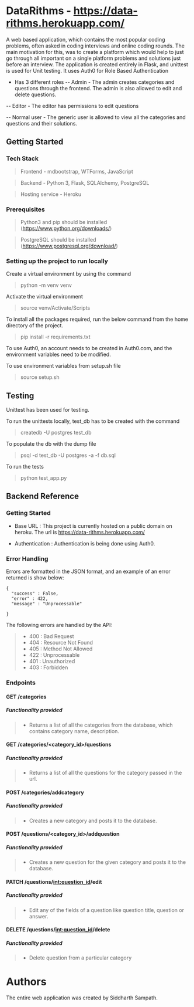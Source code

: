 # DataRithms - https://data-rithms.herokuapp.com/
A web based application, which contains the most popular coding problems, often asked in coding interviews and online coding rounds. The main motivation for this, was to create a platform which would help to just go through all important on a single platform problems and solutions just before an interview. The application is created entirely in Flask, and unittest is used for Unit testing. It uses Auth0 for Role Based Authentication

- Has 3 different roles
-- Admin - The admin creates categories and questions through the frontend. The admin is also allowed to edit and delete questions.

-- Editor - The editor has permissions to edit questions

-- Normal user - The generic user is allowed to view all the categories and questions and their solutions.

## Getting Started
### Tech Stack
> Frontend - mdbootstrap, WTForms, JavaScript

> Backend - Python 3, Flask, SQLAlchemy, PostgreSQL

> Hosting service - Heroku

### Prerequisites
> Python3 and pip should be installed (https://www.python.org/downloads/)

> PostgreSQL should be installed (https://www.postgresql.org/download/)

### Setting up the project to run locally

Create a virtual environment by using the command
> python -m venv venv

Activate the virtual environment
> source venv/Activate/Scripts

To install all the packages required, run the below command from the home directory of the project.
> pip install -r requirements.txt

To use Auth0, an account needs to be created in Auth0.com, and the environment variables need to be modified.

To use environment variables from setup.sh file
> source setup.sh

## Testing

Unittest has been used for testing.

To run the unittests locally, test_db has to be created with the command
> createdb -U postgres test_db

To populate the db with the dump file

>psql -d test_db -U postgres -a -f db.sql

To run the tests

> python test_app.py

## Backend Reference

### Getting Started

- Base URL : This project is currently hosted on a public domain on heroku. The url is https://data-rithms.herokuapp.com/

- Authentication : Authentication is being done using Auth0.

### Error Handling

Errors are formatted in the JSON format, and an example of an error returned is show below:

    {
      "success" : False,
      "error" : 422,
      "message" : "Unprocessable"

    }
The following errors are handled by the API:

> - 400 : Bad Request
> - 404 : Resource Not Found
> - 405 : Method Not Allowed
> - 422 : Unprocessable
> - 401 : Unauthorized
> - 403 : Forbidden

### Endpoints

#### GET /categories

##### **Functionality provided**

> - Returns a list of all the categories from the database, which contains category name, description.


#### GET /categories/<category_id>/questions

##### **Functionality provided**

> - Returns a list of all the questions for the category passed in the url.
    
#### POST /categories/addcategory

##### **Functionality provided**

> - Creates a new category and posts it to the database.

#### POST /questions/<category_id>/addquestion

##### **Functionality provided**

> - Creates a new question for the given category and posts it to the database.

#### PATCH /questions/<int:question_id>/edit

##### **Functionality provided**

> - Edit any of the fields of a question like question title, question or answer.

#### DELETE /questions/<int:question_id>/delete

##### **Functionality provided**

> - Delete question from a particular category

# Authors

The entire web application was created by Siddharth Sampath.







